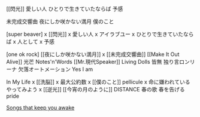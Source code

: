 [[閃光]]
愛しい人
ひとりで生きていたならば
予感

未完成交響曲
夜にしか咲かない満月
僕のこと


[super beaver]
x [[閃光]]
x 愛しい人
x アイラブユー
x ひとりで生きていたならば
x 人として
x 予感

[one ok rock]
[[夜にしか咲かない満月]]
x [[未完成交響曲]]
[[Make It Out Alive]]
光芒
Notes'n'Words
[[Mr.現代Speaker]]
Living Dolls
皆無
独り言ロンリーナ
欠落オートメーション
Yes I am


In My Life
x [[洗脳]]
x 最大公約数
x [[僕のこと]]
pellicule
x 命に嫌われている
やってみよう
x [[逆光]]
[[今宵の月のように]]
DISTANCE
春の歌
春を告げる
pride

[Songs that keep you awake](https://www.youtube.com/watch?v=CdbHAzNB1n0)
